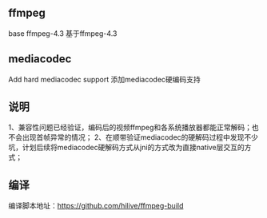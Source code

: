 ## ffmpeg
base ffmpeg-4.3
基于ffmpeg-4.3

## mediacodec
Add hard mediacodec support
添加mediacodec硬编码支持

## 说明
1、兼容性问题已经验证，编码后的视频ffmpeg和各系统播放器都能正常解码；也不会出现首帧异常的情况；
2、在顺带验证mediacodec的硬解码过程中发现不少坑，计划后续将mediacodec硬解码方式从jni的方式改为直接native层交互的方式；

## 编译
编译脚本地址：https://github.com/hilive/ffmpeg-build

